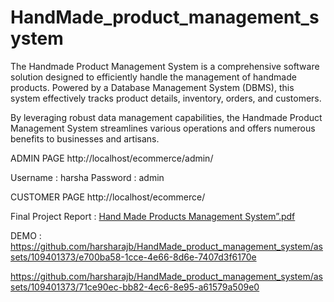 # HandMade_product_management_system

The Handmade Product Management System is a comprehensive software solution designed to efficiently handle the management of handmade products. Powered by a Database Management System (DBMS), this system effectively tracks product details, inventory, orders, and customers.

By leveraging robust data management capabilities, the Handmade Product Management System streamlines various operations and offers numerous benefits to businesses and artisans.

ADMIN PAGE http://localhost/ecommerce/admin/ 

Username : harsha Password : admin

CUSTOMER PAGE http://localhost/ecommerce/

Final Project Report :
[Hand Made Products Management System”.pdf](https://github.com/harsharajb/HandMade_product_management_system/files/12077497/Hand.Made.Products.Management.System.pdf)

DEMO :
https://github.com/harsharajb/HandMade_product_management_system/assets/109401373/e700ba58-1cce-4e66-8d6e-7407d3f6170e



https://github.com/harsharajb/HandMade_product_management_system/assets/109401373/71ce90ec-bb82-4ec6-8e95-a61579a509e0

